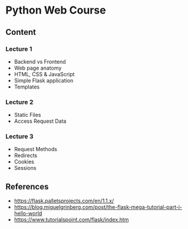 # Python Web Course #

## Content ##

### Lecture 1 ###

* Backend vs Frontend
* Web page anatomy
* HTML, CSS & JavaScript
* Simple Flask application
* Templates

### Lecture 2 ###

* Static Files
* Access Request Data

### Lecture 3 ###

* Request Methods
* Redirects
* Cookies
* Sessions

## References ##

* <https://flask.palletsprojects.com/en/1.1.x/>
* <https://blog.miguelgrinberg.com/post/the-flask-mega-tutorial-part-i-hello-world>
* <https://www.tutorialspoint.com/flask/index.htm>
